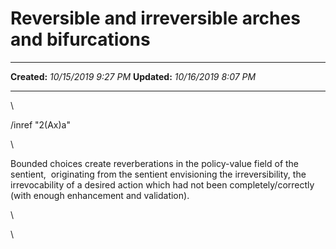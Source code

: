 Reversible and irreversible arches and bifurcations
===================================================

  -------------- ----------------------
  **Created:**   *10/15/2019 9:27 PM*
  **Updated:**   *10/16/2019 8:07 PM*
  -------------- ----------------------

\

/inref \"2(Ax)a\"

\

Bounded choices create reverberations in the policy-value field of the
sentient,  originating from the sentient envisioning the
irreversibility, the irrevocability of a desired action which had not
been completely/correctly (with enough enhancement and validation).

\

\

 
